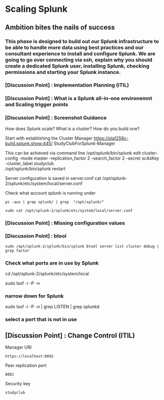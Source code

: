 # Scaling Splunk
## Ambition bites the nails of success

### This phase is designed to build out our Splunk infrastructure to be able to handle more data using best practices and our consultant experience to install and configure Splunk. We are going to go over connecting via ssh, explain why you should create a dedicated Splunk user, installing Splunk, checking permissions and starting your Splunk instance.

### [Discussion Point] : Implementation Planning (ITIL)
### [Discussion Point] : What is a Splunk all-in-one environemnt and Scaling trigger points
### [Discussion Point] : Screenshot Guidance


How does Splunk scale?
What is a cluster?
How do you build one?

Start with establishing the Cluster Manager
https://pla1256c-build.splunk.show:445/
StudyClubForSplunk-Manager

This can be achieved via command line
/opt/splunk/bin/splunk edit cluster-config -mode master -replication_factor 2 -search_factor 2 -secret sc4sKey -cluster_label studyclub  
/opt/splunk/bin/splunk restart  

Server configuration is saved in server.conf
cat /opt/splunk-2/splunk/etc/system/local/server.conf

Check what account splunk is running under
```
ps -aux | grep splunk/ | grep  "/opt/splunk/"
```

```
sudo cat /opt/splunk-2/splunk/etc/system/local/server.conf
```
### [Discussion Point] : Missing configuration values

### [Discussion Point] : btool
```
sudo /opt/splunk-2/splunk/bin/splunk btool server list cluster debug | grep factor
```

### Check what ports are in use by Splunk
cd /opt/splunk-2/splunk/etc/system/local

sudo lsof -i -P -n
### narrow down for Splunk
sudo lsof -i -P -n | grep LISTEN | grep splunkd
### select a port that is not in use 
## [Discussion Point] : Change Control (ITIL)


Manager URI  
```
https://localhost:8092
```
Peer replication port  
```
8081
```
Security key  
```
studyclub
```